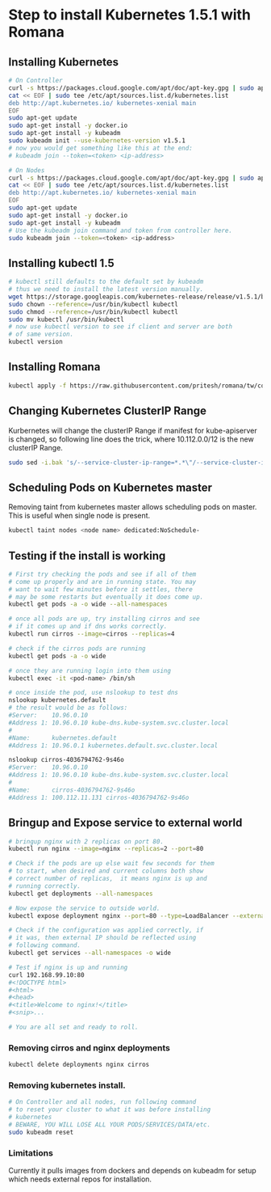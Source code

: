 # Step to install Kubernetes 1.5.1 with Romana

## Installing Kubernetes

```bash
# On Controller
curl -s https://packages.cloud.google.com/apt/doc/apt-key.gpg | sudo apt-key add -
cat << EOF | sudo tee /etc/apt/sources.list.d/kubernetes.list
deb http://apt.kubernetes.io/ kubernetes-xenial main
EOF
sudo apt-get update
sudo apt-get install -y docker.io
sudo apt-get install -y kubeadm
sudo kubeadm init --use-kubernetes-version v1.5.1
# now you would get something like this at the end:
# kubeadm join --token=<token> <ip-address>

# On Nodes
curl -s https://packages.cloud.google.com/apt/doc/apt-key.gpg | sudo apt-key add -
cat << EOF | sudo tee /etc/apt/sources.list.d/kubernetes.list
deb http://apt.kubernetes.io/ kubernetes-xenial main
EOF
sudo apt-get update
sudo apt-get install -y docker.io
sudo apt-get install -y kubeadm
# Use the kubeadm join command and token from controller here.
sudo kubeadm join --token=<token> <ip-address>
```

## Installing kubectl 1.5
```bash
# kubectl still defaults to the default set by kubeadm
# thus we need to install the latest version manually.
wget https://storage.googleapis.com/kubernetes-release/release/v1.5.1/bin/linux/amd64/kubectl
sudo chown --reference=/usr/bin/kubectl kubectl
sudo chmod --reference=/usr/bin/kubectl kubectl
sudo mv kubectl /usr/bin/kubectl
# now use kubectl version to see if client and server are both
# of same version.
kubectl version
```

## Installing Romana

```bash
kubectl apply -f https://raw.githubusercontent.com/pritesh/romana/tw/containerize/kubeadm-install/romana.yml
```

## Changing Kubernetes ClusterIP Range

Kurbernetes will change the clusterIP Range if manifest for kube-apiserver
is changed, so following line does the trick, where 10.112.0.0/12 is the
new clusterIP Range.
```bash
sudo sed -i.bak 's/--service-cluster-ip-range=*.*\"/--service-cluster-ip-range=10.112.0.0\/12\"/' /etc/kubernetes/manifests/kube-apiserver.json
```

## Scheduling Pods on Kubernetes master

Removing taint from kubernetes master allows scheduling pods on master.
This is useful when single node is present.

```bash
kubectl taint nodes <node name> dedicated:NoSchedule-
```


## Testing if the install is working
```bash
# First try checking the pods and see if all of them
# come up properly and are in running state. You may
# want to wait few minutes before it settles, there
# may be some restarts but eventually it does come up.
kubectl get pods -a -o wide --all-namespaces

# once all pods are up, try installing cirros and see
# if it comes up and if dns works correctly.
kubectl run cirros --image=cirros --replicas=4

# check if the cirros pods are running
kubectl get pods -a -o wide 

# once they are running login into them using
kubectl exec -it <pod-name> /bin/sh

# once inside the pod, use nslookup to test dns
nslookup kubernetes.default
# the result would be as follows:
#Server:    10.96.0.10
#Address 1: 10.96.0.10 kube-dns.kube-system.svc.cluster.local
#
#Name:      kubernetes.default
#Address 1: 10.96.0.1 kubernetes.default.svc.cluster.local

nslookup cirros-4036794762-9s46o
#Server:    10.96.0.10
#Address 1: 10.96.0.10 kube-dns.kube-system.svc.cluster.local
#
#Name:      cirros-4036794762-9s46o
#Address 1: 100.112.11.131 cirros-4036794762-9s46o

```

## Bringup and Expose service to external world
```bash
# bringup nginx with 2 replicas on port 80.
kubectl run nginx --image=nginx --replicas=2 --port=80

# Check if the pods are up else wait few seconds for them
# to start, when desired and current columns both show
# correct number of replicas,  it means nginx is up and
# running correctly.
kubectl get deployments --all-namespaces

# Now expose the service to outside world.
kubectl expose deployment nginx --port=80 --type=LoadBalancer --external-ip=192.168.99.10

# Check if the configuration was applied correctly, if
# it was, then external IP should be reflected using
# following command.
kubectl get services --all-namespaces -o wide

# Test if nginx is up and running
curl 192.168.99.10:80
#<!DOCTYPE html>
#<html>
#<head>
#<title>Welcome to nginx!</title>
#<snip>...

# You are all set and ready to roll.
```

### Removing cirros and nginx deployments
```bash
kubectl delete deployments nginx cirros
```

### Removing kubernetes install.
```bash
# On Controller and all nodes, run following command
# to reset your cluster to what it was before installing
# kubernetes
# BEWARE, YOU WILL LOSE ALL YOUR PODS/SERVICES/DATA/etc.
sudo kubeadm reset
```

### Limitations

Currently it pulls images from dockers and depends on kubeadm for setup which needs external repos for installation.
